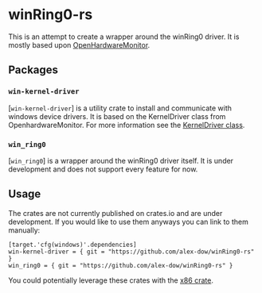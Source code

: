 # winRing0-rs

This is an attempt to create a wrapper around the winRing0 driver. It is mostly based upon [OpenHardwareMonitor](https://github.com/openhardwaremonitor/openhardwaremonitor).

## Packages

### `win-kernel-driver`

[`win-kernel-driver`] is a utility crate to install and communicate with windows device drivers. It is based on the KernelDriver class from OpenhardwareMonitor. For more information see the [KernelDriver class](https://github.com/openhardwaremonitor/openhardwaremonitor/blob/master/Hardware/KernelDriver.cs).

### `win_ring0`

[`win_ring0`] is a wrapper around the winRing0 driver itself. It is under development and does not support every feature for now.

## Usage

The crates are not currently published on crates.io and are under development. If you would like to use them anyways you can link to them manually:

```
[target.'cfg(windows)'.dependencies]
win-kernel-driver = { git = "https://github.com/alex-dow/winRing0-rs" }
win_ring0 = { git = "https://github.com/alex-dow/winRing0-rs" }
```

You could potentially leverage these crates with the [x86 crate](https://docs.rs/x86/0.33.0/x86/).
